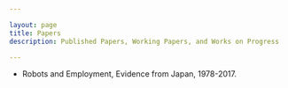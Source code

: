 ```yaml
---

layout: page
title: Papers
description: Published Papers, Working Papers, and Works on Progress

---
```


- Robots and Employment, Evidence from Japan, 1978-2017.

